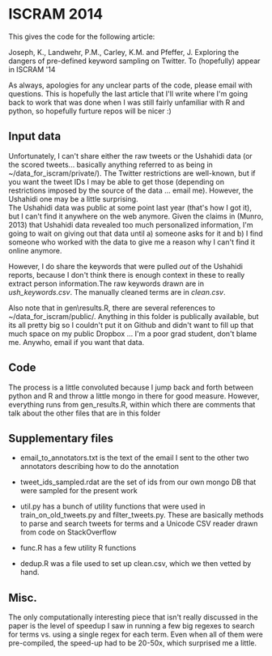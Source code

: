 ISCRAM 2014
=================
This gives the code for the following article:

Joseph, K., Landwehr, P.M., Carley, K.M. and Pfeffer, J. Exploring the dangers of pre-defined keyword sampling on Twitter.  To (hopefully) appear in ISCRAM '14

As always, apologies for any unclear parts of the code, please email with questions.  This is hopefully the last article that I'll write where I'm going back
to work that was done when I was still fairly unfamiliar with R and python, so hopefully furture repos will be nicer :)


Input data
----------------

Unfortunately, I can't share either the raw tweets or the Ushahidi data (or the scored tweets... basically anything referred to as being in ~/data\_for\_iscram/private/).  The Twitter restrictions are well-known, but if you want the tweet IDs I may be able to get those (depending on restrictions imposed by the source of the data ... email me).  However, the Ushahidi one may be a little surprising.  
The Ushahidi data was public at some point last year (that's how I got it), but I can't find it anywhere on the web anymore.  Given the claims in (Munro, 2013) that Ushahidi data revealed too much personalized information, I'm going to wait on giving out that data until a) someone  asks for it and b) I find someone who worked with the data to give me a reason why I can't find it online anymore.


However, I do share the keywords that were pulled *out* of the Ushahidi reports, because I don't think there is enough context in these to really extract person information.The raw keywords drawn are in *ush_keywords.csv*.  The manually cleaned terms are in *clean.csv*.


Also note that in gen\results.R, there are several references to ~/data\_for\_iscram/public/. Anything in this folder is publically available, but its all pretty big so I couldn't put it on Github and didn't want to fill up that much space on my public Dropbox ... I'm a poor grad student, don't blame me.  Anywho, email if you want that data.

Code
---------------
The process is a little convoluted because I jump back and forth between python and R and throw a little mongo in there for good measure. However, everything runs from gen_results.R, within which there are comments that talk about the other files that are in this folder

Supplementary files
------------------

- email\_to\_annotators.txt is the text of the email I sent to the other two annotators describing how to do the annotation

- tweet\_ids\_sampled.rdat are the set of ids from our own mongo DB that were sampled for the present work

- util.py has a bunch of utility functions that were used in train\_on\_old\_tweets.py and filter\_tweets.py.  These are basically methods to parse and search tweets for terms and a Unicode CSV reader drawn from code on StackOverflow

- func.R has a few utility R functions

- dedup.R was a file used to set up clean.csv, which we then vetted by hand.

Misc.
-------------
The only computationally interesting piece that isn't really discussed in the paper is the level of speedup I saw in running a few big regexes to search for terms vs. using a single regex for each term.  Even when all of them were pre-compiled, the speed-up had to be 20-50x, which surprised me a little.
